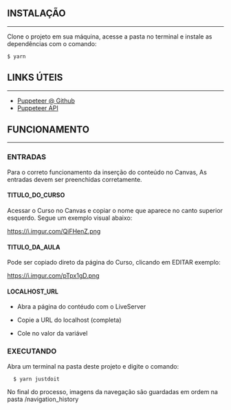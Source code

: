 ## INSTALAÇÃO
<hr>

Clone o projeto em sua máquina, acesse a pasta no terminal e instale
as dependências com o comando:

```
$ yarn
```
## LINKS ÚTEIS
<hr>

<ul>
    <li>
        <a href='https://github.com/puppeteer/puppeteer/blob/v13.5.1/docs/api.md#' target='_blank' rel='noreferer'>Puppeteer @ Github</a>
    </li>
    <li>
        <a href='https://github.com/puppeteer/puppeteer/blob/v13.5.1/docs/api.md#' target='_blank' rel='noreferer'>Puppeteer API</a>
    </li>
</ul>

## FUNCIONAMENTO
<hr>

### ENTRADAS 
  
  Para o correto funcionamento da inserção do conteúdo no Canvas,
  As entradas devem ser preenchidas corretamente.

#### TITULO_DO_CURSO

  Acessar o Curso no Canvas e copiar o nome que aparece
  no canto superior esquerdo. Segue um exemplo visual abaixo:

  https://i.imgur.com/QiFHenZ.png

#### TITULO_DA_AULA

   Pode ser copiado direto da página do Curso, clicando em EDITAR
  exemplo:

  https://i.imgur.com/pTpx1gD.png

#### LOCALHOST_URL

  - Abra a página do contéudo com o LiveServer

  - Copie a URL do localhost (completa)

  - Cole no valor da variável

### EXECUTANDO 

  Abra um terminal na pasta deste projeto e digite o comando:
```
  $ yarn justdoit
```
  No final do processo, imagens da navegação são guardadas em ordem
  na pasta /navigation_history